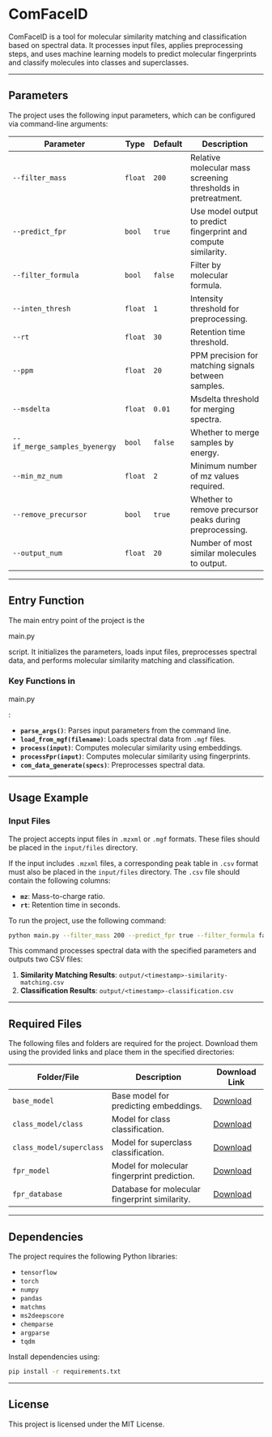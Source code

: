 # ComFaceID

ComFaceID is a tool for molecular similarity matching and classification based on spectral data. It processes input files, applies preprocessing steps, and uses machine learning models to predict molecular fingerprints and classify molecules into classes and superclasses.

---

## Parameters

The project uses the following input parameters, which can be configured via command-line arguments:

| Parameter                  | Type    | Default | Description                                                                 |
|----------------------------|---------|---------|-----------------------------------------------------------------------------|
| `--filter_mass`            | `float` | `200`   | Relative molecular mass screening thresholds in pretreatment.              |
| `--predict_fpr`            | `bool`  | `true`  | Use model output to predict fingerprint and compute similarity.            |
| `--filter_formula`         | `bool`  | `false` | Filter by molecular formula.                                               |
| `--inten_thresh`           | `float` | `1`     | Intensity threshold for preprocessing.                                     |
| `--rt`                     | `float` | `30`    | Retention time threshold.                                                  |
| `--ppm`                    | `float` | `20`    | PPM precision for matching signals between samples.                        |
| `--msdelta`                | `float` | `0.01`  | Msdelta threshold for merging spectra.                                     |
| `--if_merge_samples_byenergy` | `bool` | `false` | Whether to merge samples by energy.                                        |
| `--min_mz_num`             | `float` | `2`     | Minimum number of mz values required.                                      |
| `--remove_precursor`       | `bool`  | `true`  | Whether to remove precursor peaks during preprocessing.                    |
| `--output_num`             | `float` | `20`    | Number of most similar molecules to output.                                |

---

## Entry Function

The main entry point of the project is the 

main.py

 script. It initializes the parameters, loads input files, preprocesses spectral data, and performs molecular similarity matching and classification.

### Key Functions in 

main.py

:
- **`parse_args()`**: Parses input parameters from the command line.
- **`load_from_mgf(filename)`**: Loads spectral data from `.mgf` files.
- **`process(input)`**: Computes molecular similarity using embeddings.
- **`processFpr(input)`**: Computes molecular similarity using fingerprints.
- **`com_data_generate(specs)`**: Preprocesses spectral data.

---

## Usage Example

### Input Files

The project accepts input files in `.mzxml` or `.mgf` formats. These files should be placed in the `input/files` directory. 

If the input includes `.mzxml` files, a corresponding peak table in `.csv` format must also be placed in the `input/files` directory. The `.csv` file should contain the following columns:
- **`mz`**: Mass-to-charge ratio.
- **`rt`**: Retention time in seconds.

To run the project, use the following command:

```bash
python main.py --filter_mass 200 --predict_fpr true --filter_formula false --inten_thresh 1 --rt 30 --ppm 20 --msdelta 0.01 --if_merge_samples_byenergy false --min_mz_num 2 --remove_precursor true --output_num 20
```

This command processes spectral data with the specified parameters and outputs two CSV files:
1. **Similarity Matching Results**: `output/<timestamp>-similarity-matching.csv`
2. **Classification Results**: `output/<timestamp>-classification.csv`

---

## Required Files

The following files and folders are required for the project. Download them using the provided links and place them in the specified directories:

| Folder/File               | Description                                     | Download Link |
|---------------------------|-------------------------------------------------|----------------|
| `base_model`              | Base model for predicting embeddings.          | [Download](https://zenodo.org/records/16676832?token=rK9LQv6ZaQld6cd639UQefIPpKusT2zdMvbeAIleanx0pzwQcqz1udyfP9WD4UVB9e_SCgW6ia3PgkpkGQikhw) |
| `class_model/class`       | Model for class classification.                | [Download](https://zenodo.org/records/16739187?token=eyJhbGciOiJIUzUxMiJ9.eyJpZCI6IjRkZmM4NmU3LWJmNTYtNGMzMS1hMDRkLWJiOWJkMWE5OTI4NSIsImRhdGEiOnt9LCJyYW5kb20iOiIxMTllOGZjYTkyY2IyMTFmYjE2NTkzN2ExZmE2NWM5MCJ9.C4jqlgvF168csHtFpgMl80VJCQFqnXCvDDFkmLmxntWhzQ60xnkXgv1fb9uTi3bKSxBlTas5zx01Htuu-9L0vA) |
| `class_model/superclass`  | Model for superclass classification.           | [Download](https://zenodo.org/records/16739195?token=eyJhbGciOiJIUzUxMiJ9.eyJpZCI6IjI3ZTgyOWFiLTRhNWEtNDIwNS1iZWM4LTQ5M2U3NzZmNTU1MyIsImRhdGEiOnt9LCJyYW5kb20iOiIxNDk5NjM3NmUzMWFlZjQ4YzE5ZjE5OTExZjdlNDI1OSJ9.8RycruKCPRKyX-D-wm9pmMgTbh8rxFZuIVK35fIGRQ9P79PihmWPBz-VLWTWrJIUBvC9HgTxQNFHxP8Do4MVcg) |
| `fpr_model`               | Model for molecular fingerprint prediction.    | [Download](https://zenodo.org/records/16682503?token=ilkes2IK-5c3z75DfqVD_W0AbBWjA_gR3Rs6HwrqnnECJfDYQB0prznZQWAMoQzQV_i4WxChoGcoIFUyA7ostQ) |
| `fpr_database`            | Database for molecular fingerprint similarity. | [Download](https://zenodo.org/records/16679974?token=Kd8eYmSUSj2DB108pkOmikOstSpGTvsmo0S-CHoNyB37nP0nxx9IAepBRG8O62NRE9j3m0vwuvrwZuEpYb9KbA) |



---

## Dependencies

The project requires the following Python libraries:
- `tensorflow`
- `torch`
- `numpy`
- `pandas`
- `matchms`
- `ms2deepscore`
- `chemparse`
- `argparse`
- `tqdm`

Install dependencies using:

```bash
pip install -r requirements.txt
```

---

## License

This project is licensed under the MIT License.